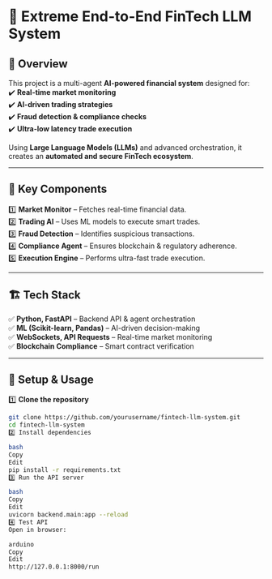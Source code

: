 # 🚀 Extreme End-to-End FinTech LLM System  

## 📖 Overview  
This project is a multi-agent **AI-powered financial system** designed for:  
✔️ **Real-time market monitoring**  
✔️ **AI-driven trading strategies**  
✔️ **Fraud detection & compliance checks**  
✔️ **Ultra-low latency trade execution**  

Using **Large Language Models (LLMs)** and advanced orchestration, it creates an **automated and secure FinTech ecosystem**.

---

## 🎯 Key Components  
1️⃣ **Market Monitor** – Fetches real-time financial data.  
2️⃣ **Trading AI** – Uses ML models to execute smart trades.  
3️⃣ **Fraud Detection** – Identifies suspicious transactions.  
4️⃣ **Compliance Agent** – Ensures blockchain & regulatory adherence.  
5️⃣ **Execution Engine** – Performs ultra-fast trade execution.  

---

## 🏗️ Tech Stack  
✅ **Python, FastAPI** – Backend API & agent orchestration  
✅ **ML (Scikit-learn, Pandas)** – AI-driven decision-making  
✅ **WebSockets, API Requests** – Real-time market monitoring  
✅ **Blockchain Compliance** – Smart contract verification  

---

## 🔧 Setup & Usage  
1️⃣ **Clone the repository**  
```bash
git clone https://github.com/yourusername/fintech-llm-system.git
cd fintech-llm-system
2️⃣ Install dependencies

bash
Copy
Edit
pip install -r requirements.txt
3️⃣ Run the API server

bash
Copy
Edit
uvicorn backend.main:app --reload
4️⃣ Test API
Open in browser:

arduino
Copy
Edit
http://127.0.0.1:8000/run
